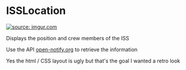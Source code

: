 # ISSLocation

<a href="https://imgur.com/EhuaAKH"><img src="https://i.imgur.com/EhuaAKH.png" title="source: imgur.com" /></a>

Displays the position and crew members of the ISS

Use the API [open-notify.org](http://open-notify.org/) to retrieve the information

Yes the html / CSS layout is ugly but that's the goal I wanted a retro look
